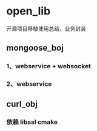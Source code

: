 # open_lib

开源项目移植使用总结，业务封装


## mongoose_boj
### 1、webservice + websocket
### 2、webservice



## curl_obj
### 依赖 libssl cmake

